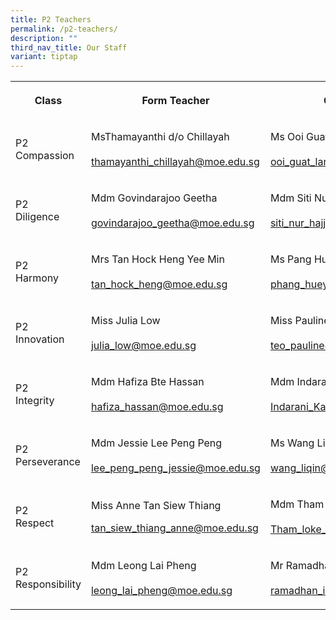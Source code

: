 ```yaml
---
title: P2 Teachers
permalink: /p2-teachers/
description: ""
third_nav_title: Our Staff
variant: tiptap
---
```

<table><tbody><tr><th rowspan="1" colspan="1"><p><strong>Class</strong></p></th><th rowspan="1" colspan="1"><p><strong>Form Teacher</strong></p></th><th rowspan="1" colspan="1"><p><strong>Co-Form Teacher</strong></p></th></tr><tr><td rowspan="1" colspan="1"><p>P2 <br>Compassion</p></td><td rowspan="1" colspan="1"><p>MsThamayanthi d/o Chillayah<br><br><a href="mailto:thamayanthi_chillayah@moe.edu.sg" rel="noopener noreferrer nofollow" target="_blank">thamayanthi_chillayah@moe.edu.sg</a></p></td><td rowspan="1" colspan="1"><p>Ms Ooi Guat Lan<br><br><a href="mailto:ooi_guat_lan@moe.edu.sg" rel="noopener noreferrer nofollow" target="_blank">ooi_guat_lan@moe.edu.sg</a></p></td></tr><tr><td rowspan="1" colspan="1"><p>P2<br>Diligence</p></td><td rowspan="1" colspan="1"><p>Mdm Govindarajoo Geetha<br><br><a href="mailto:govindarajoo_geetha@moe.edu.sg" rel="noopener noreferrer nofollow" target="_blank">govindarajoo_geetha@moe.edu.sg</a></p></td><td rowspan="1" colspan="1"><p>Mdm Siti Nur Hajjar<br><br><a href="mailto:siti_nur_hajjar_mohammad@moe.edu.sg" rel="noopener noreferrer nofollow" target="_blank">siti_nur_hajjar_mohammad@moe.edu.sg</a></p></td></tr><tr><td rowspan="1" colspan="1"><p>P2<br>Harmony</p></td><td rowspan="1" colspan="1"><p>Mrs Tan Hock Heng Yee Min<br><br><a href="mailto:tan_hock_heng@moe.edu.sg" rel="noopener noreferrer nofollow" target="_blank">tan_hock_heng@moe.edu.sg</a></p></td><td rowspan="1" colspan="1"><p>Ms Pang Huey Fen<br><br><a href="mailto:phang_huey_fen@moe.edu.sg" rel="noopener noreferrer nofollow" target="_blank">phang_huey_fen@moe.edu.sg</a></p></td></tr><tr><td rowspan="1" colspan="1"><p>P2<br>Innovation</p></td><td rowspan="1" colspan="1"><p>Miss Julia Low<br><br><a href="mailto:julia_low@moe.edu.sg" rel="noopener noreferrer nofollow" target="_blank">julia_low@moe.edu.sg</a></p></td><td rowspan="1" colspan="1"><p>Miss Pauline Teo<br><br><a href="mailto:teo_pauline@moe.edu.sg" rel="noopener noreferrer nofollow" target="_blank">teo_pauline@moe.edu.sg</a></p></td></tr><tr><td rowspan="1" colspan="1"><p>P2<br>Integrity</p></td><td rowspan="1" colspan="1"><p>Mdm Hafiza Bte Hassan<br><br><a href="mailto:hafiza_hassan@moe.edu.sg" rel="noopener noreferrer nofollow" target="_blank">hafiza_hassan@moe.edu.sg</a></p></td><td rowspan="1" colspan="1"><p>Mdm Indarani d/o Kasinathan<br><br><a href="mailto:Indarani_Kasinathan@moe.edu.sg" rel="noopener noreferrer nofollow" target="_blank">Indarani_Kasinathan@moe.edu.sg</a></p></td></tr><tr><td rowspan="1" colspan="1"><p>P2 <br>Perseverance</p></td><td rowspan="1" colspan="1"><p>Mdm Jessie Lee Peng Peng<br><br><a href="mailto:lee_peng_peng_jessie@moe.edu.sg" rel="noopener noreferrer nofollow" target="_blank">lee_peng_peng_jessie@moe.edu.sg</a></p></td><td rowspan="1" colspan="1"><p>Ms Wang Liqin<br><br><a href="mailto:wang_liqin@moe.edu.sg" rel="noopener noreferrer nofollow" target="_blank">wang_liqin@moe.edu.sg</a></p></td></tr><tr><td rowspan="1" colspan="1"><p>P2 <br>Respect</p></td><td rowspan="1" colspan="1"><p>Miss Anne Tan Siew Thiang</p><p><a href="mailto:tan_siew_thiang_anne@moe.edu.sg" rel="noopener noreferrer nofollow" target="_blank">tan_siew_thiang_anne@moe.edu.sg</a></p></td><td rowspan="1" colspan="1"><p>Mdm Tham Loke Mun<br><br><a href="mailto:Tham_loke_mun@moe.edu.sg" rel="noopener noreferrer nofollow" target="_blank">Tham_loke_mun@moe.edu.sg</a></p></td></tr><tr><td rowspan="1" colspan="1"><p>P2<br>Responsibility</p></td><td rowspan="1" colspan="1"><p>Mdm Leong Lai Pheng<br><br><a href="mailto:leong_lai_pheng@moe.edu.sg" rel="noopener noreferrer nofollow" target="_blank">leong_lai_pheng@moe.edu.sg</a></p></td><td rowspan="1" colspan="1"><p>Mr Ramadhan s/o Isahaak Piperdy<br><br><a href="mailto:ramadhan_isaahak_piperdy@moe.edu.sg" rel="noopener noreferrer nofollow" target="_blank">ramadhan_isaahak_piperdy@moe.edu.sg</a></p></td></tr></tbody></table><p></p>